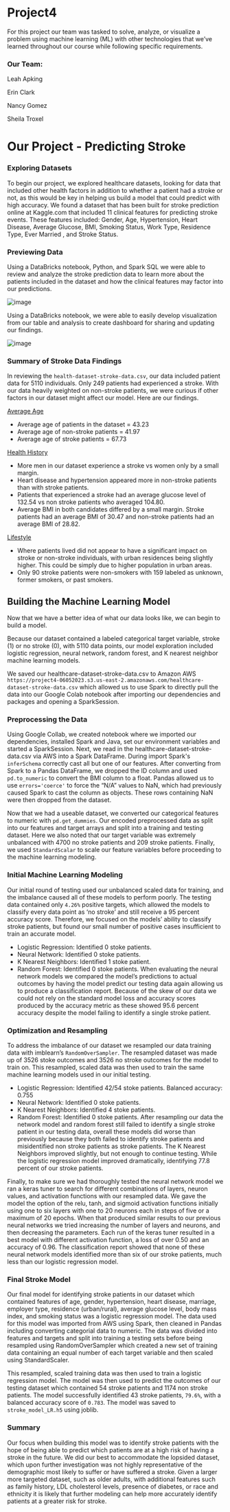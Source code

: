 # Project4

For this project our team was tasked to solve, analyze, or visualize a problem using machine learning (ML) with other technologies that we’ve learned throughout our course while following specific requirements.

### Our Team: 

Leah Apking

Erin Clark

Nancy Gomez

Sheila Troxel

# Our Project - Predicting Stroke

### Exploring Datasets

To begin our project, we explored healthcare datasets, looking for data that included other health factors in addition to whether a patient had a stroke or not, as this would be key in helping us build a model that could predict with high accuracy. We found a dataset that has been built for stroke prediction online at Kaggle.com that included 11 clinical features for predicting stroke events. These features included: Gender, Age, Hypertension, Heart Disease, Average Glucose, BMI, Smoking Status, Work Type, Residence Type, Ever Married , and Stroke Status.

### Previewing Data

Using a DataBricks notebook, Python, and Spark SQL we were able to review and analyze the stroke prediction data to learn more about the patients included in the dataset and how the clinical features may factor into our predictions. 

![image](Images/databricks_notebook.png)


Using a DataBricks notebook, we were able to easily develop visualization from our table and analysis to create dashboard for sharing and updating our findings. 

![image](Images/full_dashboard.png)

### Summary of Stroke Data Findings
In reviewing the `health-dataset-stroke-data.csv`, our data included patient data for 5110 individuals. Only 249 patients had experienced a stroke. With our data heavily weighted on non-stroke patients, we were curious if other factors in our dataset might affect our model. Here are our findings. 

 <ins> Average Age <ins> 
* Average age of patients in the dataset = 43.23
* Average age of non-stroke patients = 41.97
* Average age of stroke patients = 67.73

<ins> Health History <ins>
* More men in our dataset experience a stroke vs women only by a small margin.
* Heart disease and hypertension appeared more in non-stroke patients than with stroke patients.
* Patients that experienced a stroke had an average glucose level of 132.54 vs non stroke patients who averaged 104.80.
* Average BMI in both candidates differed by a small margin. Stroke patients had an average BMI of 30.47 and non-stroke patients had an average BMI of 28.82.

<ins> Lifestyle <ins>
* Where patients lived did not appear to have a significant impact on stroke or non-stroke individuals, with urban residences being slightly higher. 
  This could be simply due to higher population in urban areas.
* Only 90 stroke patients were non-smokers with 159 labeled as unknown, former smokers, or past smokers.
  
## Building the Machine Learning Model
Now that we have a better idea of what our data looks like, we can begin to build a model. 
  
Because our dataset contained a labeled categorical target variable, stroke (1) or no stroke (0), with 5110 data points, our model exploration included logistic regression, neural network, random forest, and K nearest neighbor machine learning models.

We saved our healthcare-dataset-stroke-data.csv to Amazon AWS ` https://project4-06052023.s3.us-east-2.amazonaws.com/healthcare-dataset-stroke-data.csv` which allowed us to use Spark to directly pull the data into our Google Colab notebook after importing our dependencies and packages and opening a SparkSession.

### Preprocessing the Data
Using Google Collab, we created notebook where we imported our dependencies, installed Spark and Java, set our environment variables and started a SparkSession. Next, we read in the healthcare-dataset-stroke-data.csv via AWS into a Spark DataFrame. During import Spark's `inferSchema` correctly cast all but one of our features. After converting from Spark to a Pandas DataFrame, we dropped the ID column and used `pd.to_numeric` to convert the BMI column to a float. Pandas allowed us to use `errors='coerce'` to force the “N/A” values to NaN, which had previously caused Spark to cast the column as objects. These rows containing NaN were then dropped from the dataset.

Now that we had a useable dataset, we converted our categorical features to numeric with `pd.get_dummies`. Our encoded preprocessed data as split into our features and target arrays and split into a training and testing dataset. Here we also noted that our target variable was extremely unbalanced with 4700 no stroke patients and 209 stroke patients. Finally, we used `StandardScalar` to scale our feature variables before proceeding to the machine learning modeling.

### Initial Machine Learning Modeling
Our initial round of testing used our unbalanced scaled data for training, and the imbalance caused all of these models to perform poorly. The testing data contained only `4.26%` positive targets, which allowed the models to classify every data point as ‘no stroke’ and still receive a 95 percent accuracy score. Therefore, we focused on the models’ ability to classify stroke patients, but found our small number of positive cases insufficient to train an accurate model. 
* Logistic Regression: Identified 0 stoke patients.
* Neural Network: Identified 0 stoke patients.
* K Nearest Neighbors: Identified 1 stoke patient.
* Random Forest: Identified 0 stoke patients.
When evaluating the neural network models we compared the model’s predictions to actual outcomes by having the model predict our testing data again allowing us to produce a classification report. Because of the skew of our data we could not rely on the standard model loss and accuracy scores produced by the accuracy metric as these showed 95.6 percent accuracy despite the model failing to identify a single stroke patient.

### Optimization and Resampling
To address the imbalance of our dataset we resampled our data training data with imblearn’s `RandomOverSampler`. The resampled dataset was made up of 3526 stoke outcomes and 3526 no stroke outcomes for the model to train on. This resampled, scaled data was then used to train the same machine learning models used in our initial testing.
* Logistic Regression: Identified 42/54 stoke patients. Balanced accuracy: 0.755
* Neural Network: Identified 0 stoke patients.
* K Nearest Neighbors: Identified 4 stoke patients.
* Random Forest: Identified 0 stoke patients.
After resampling our data the network model and random forest still failed to identify a single stroke patient in our testing data, overall these models did worse than previously because they both failed to identify stroke patients and misidentified non stroke patients as stroke patients. The K Nearest Neighbors improved slightly, but not enough to continue testing. While the logistic regression model improved dramatically, identifying 77.8 percent of our stroke patients.

Finally, to make sure we had thoroughly tested the neural network model we ran a keras tuner to search for different combinations of layers, neuron values, and activation functions with our resampled data. We gave the model the option of the relu, tanh, and sigmoid activation functions initially using one to six layers with one to 20 neurons each in steps of five or a maximum of 20 epochs. When that produced similar results to our previous neural networks we tried increasing the number of layers and neurons, and then decreasing the parameters. Each run of the keras tuner resulted in a best model with different activation function, a loss of over 0.50 and an accuracy of 0.96. The classification report showed that none of these neural network models identified more than six of our stroke patients, much less than our logistic regression model.

### Final Stroke Model
Our final model for identifying stroke patients in our dataset which contained features of age, gender, hypertension, heart disease, marriage, employer type, residence (urban/rural), average glucose level, body mass index, and smoking status was a logistic regression model. The data used for this model was imported from AWS using Spark, then cleaned in Pandas including converting categorial data to numeric. The data was divided into features and targets and split into training a testing sets before being resampled using RandomOverSampler which created a new set of training data containing an equal number of each target variable and then scaled using StandardScaler.

This resampled, scaled training data was then used to train a logistic regression model. The model was then used to predict the outcomes of our testing dataset which contained 54 stroke patients and 1174 non stroke patients. The model successfully identified 43 stroke patients, `79.6%`, with a balanced accuracy score of `0.783`. The model was saved to `stroke_model_LR.h5` using joblib.

### Summary
Our focus when building this model was to identify stroke patients with the hope of being able to predict which patients are at a high risk of having a stroke in the future. We did our best to accommodate the lopsided dataset, which upon further investigation was not highly representative of the demographic most likely to suffer or have suffered a stroke. Given a larger more targeted dataset, such as older adults, with additional features such as family history, LDL cholesterol levels, presence of diabetes, or race and ethnicity it is likely that further modeling can help more accurately identify patients at a greater risk for stroke.
 

 
